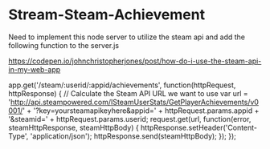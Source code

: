 # Stream-Steam-Achievement

Need to implement this node server to utilize the steam api and add the following function to the server.js

https://codepen.io/johnchristopherjones/post/how-do-i-use-the-steam-api-in-my-web-app

app.get('/steam/:userid/:appid/achievements', function(httpRequest, httpResponse) {
    // Calculate the Steam API URL we want to use
    var url = 'http://api.steampowered.com/ISteamUserStats/GetPlayerAchievements/v0001/' +
        '?key=yoursteamapikeyhere&appid=' + httpRequest.params.appid +
        '&steamid=' + httpRequest.params.userid;
    request.get(url, function(error, steamHttpResponse, steamHttpBody) {
        httpResponse.setHeader('Content-Type', 'application/json');
        httpResponse.send(steamHttpBody);
    });
});